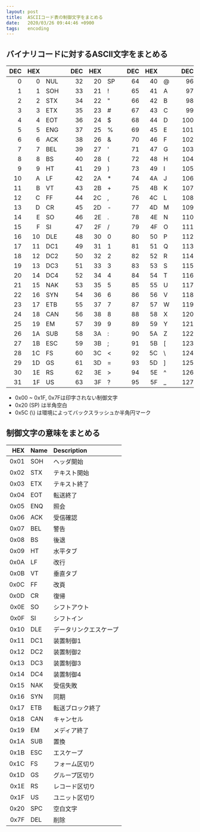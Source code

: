 ```yaml
---
layout: post
title:  ASCIIコード表の制御文字をまとめる
date:   2020/03/26 09:44:46 +0900
tags:   encoding
---
```


## バイナリコードに対するASCII文字をまとめる

|DEC|HEX|   |   |DEC|HEX|   |   |DEC|HEX|   |   |DEC|HEX|   |
|--:|--:|:--|:--|--:|--:|:--|:--|--:|--:|:--|:--|--:|--:|:--|
|  0|  0|NUL|   | 32| 20|SP |   | 64| 40|@  |   | 96| 60|`  |
|  1|  1|SOH|   | 33| 21|!  |   | 65| 41|A  |   | 97| 61|a  |
|  2|  2|STX|   | 34| 22|"  |   | 66| 42|B  |   | 98| 62|b  |
|  3|  3|ETX|   | 35| 23|#  |   | 67| 43|C  |   | 99| 63|c  |
|  4|  4|EOT|   | 36| 24|$  |   | 68| 44|D  |   |100| 64|d  |
|  5|  5|ENG|   | 37| 25|%  |   | 69| 45|E  |   |101| 65|e  |
|  6|  6|ACK|   | 38| 26|&  |   | 70| 46|F  |   |102| 66|f  |
|  7|  7|BEL|   | 39| 27|'  |   | 71| 47|G  |   |103| 67|g  |
|  8|  8|BS |   | 40| 28|(  |   | 72| 48|H  |   |104| 68|h  |
|  9|  9|HT |   | 41| 29|)  |   | 73| 49|I  |   |105| 69|i  |
| 10|  A|LF |   | 42| 2A|*  |   | 74| 4A|J  |   |106| 6A|j  |
| 11|  B|VT |   | 43| 2B|+  |   | 75| 4B|K  |   |107| 6B|k  |
| 12|  C|FF |   | 44| 2C|,  |   | 76| 4C|L  |   |108| 6C|l  |
| 13|  D|CR |   | 45| 2D|-  |   | 77| 4D|M  |   |109| 6D|m  |
| 14|  E|SO |   | 46| 2E|.  |   | 78| 4E|N  |   |110| 6E|n  |
| 15|  F|SI |   | 47| 2F|/  |   | 79| 4F|O  |   |111| 6F|o  |
| 16| 10|DLE|   | 48| 30|0  |   | 80| 50|P  |   |112| 70|p  |
| 17| 11|DC1|   | 49| 31|1  |   | 81| 51|Q  |   |113| 71|q  |
| 18| 12|DC2|   | 50| 32|2  |   | 82| 52|R  |   |114| 72|r  |
| 19| 13|DC3|   | 51| 33|3  |   | 83| 53|S  |   |115| 73|s  |
| 20| 14|DC4|   | 52| 34|4  |   | 84| 54|T  |   |116| 74|t  |
| 21| 15|NAK|   | 53| 35|5  |   | 85| 55|U  |   |117| 75|u  |
| 22| 16|SYN|   | 54| 36|6  |   | 86| 56|V  |   |118| 76|v  |
| 23| 17|ETB|   | 55| 37|7  |   | 87| 57|W  |   |119| 77|w  |
| 24| 18|CAN|   | 56| 38|8  |   | 88| 58|X  |   |120| 78|x  |
| 25| 19|EM |   | 57| 39|9  |   | 89| 59|Y  |   |121| 79|y  |
| 26| 1A|SUB|   | 58| 3A|:  |   | 90| 5A|Z  |   |122| 7A|z  |
| 27| 1B|ESC|   | 59| 3B|;  |   | 91| 5B|[  |   |123| 7B|{  |
| 28| 1C|FS |   | 60| 3C|<  |   | 92| 5C|\\ |   |124| 7C|\| |
| 29| 1D|GS |   | 61| 3D|=  |   | 93| 5D|]  |   |125| 7D|}  |
| 30| 1E|RS |   | 62| 3E|>  |   | 94| 5E|^  |   |126| 7E|~  |
| 31| 1F|US |   | 63| 3F|?  |   | 95| 5F|_  |   |127| 7F|DEL|

-   0x00 ~ 0x1F, 0x7Fは印字されない制御文字
-   0x20 (SP) は半角空白
-   0x5C (\\) は環境によってバックスラッシュか半角円マーク

## 制御文字の意味をまとめる

| HEX|Name|Description           |
|---:|:---|:---------------------|
|0x01|SOH |ヘッダ開始            |
|0x02|STX |テキスト開始          |
|0x03|ETX |テキスト終了          |
|0x04|EOT |転送終了              |
|0x05|ENQ |照会                  |
|0x06|ACK |受信確認              |
|0x07|BEL |警告                  |
|0x08|BS  |後退                  |
|0x09|HT  |水平タブ              |
|0x0A|LF  |改行                  |
|0x0B|VT  |垂直タブ              |
|0x0C|FF  |改頁                  |
|0x0D|CR  |復帰                  |
|0x0E|SO  |シフトアウト          |
|0x0F|SI  |シフトイン            |
|0x10|DLE |データリンクエスケープ|
|0x11|DC1 |装置制御1             |
|0x12|DC2 |装置制御2             |
|0x13|DC3 |装置制御3             |
|0x14|DC4 |装置制御4             |
|0x15|NAK |受信失敗              |
|0x16|SYN |同期                  |
|0x17|ETB |転送ブロック終了      |
|0x18|CAN |キャンセル            |
|0x19|EM  |メディア終了          |
|0x1A|SUB |置換                  |
|0x1B|ESC |エスケープ            |
|0x1C|FS  |フォーム区切り        |
|0x1D|GS  |グループ区切り        |
|0x1E|RS  |レコード区切り        |
|0x1F|US  |ユニット区切り        |
|0x20|SPC |空白文字              |
|0x7F|DEL |削除                  |
